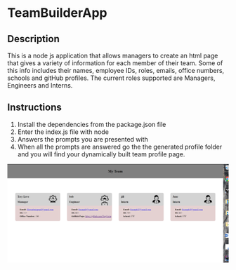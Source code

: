 # TeamBuilderApp

## Description

This is a node js application that allows managers to create an html page that gives a variety of information for each member of their team. Some of this info includes their names, employee IDs, roles, emails, office numbers, schools and gitHub profiles. The current roles supported are Managers, Engineers and Interns.

## Instructions
1. Install the dependencies from the package.json file
2. Enter the index.js file with node
3. Answers the prompts you are presented with
4. When all the prompts are answered go the the generated profile folder and you will find your dynamically built team profile page.

![Example Image](./images/example.png)


